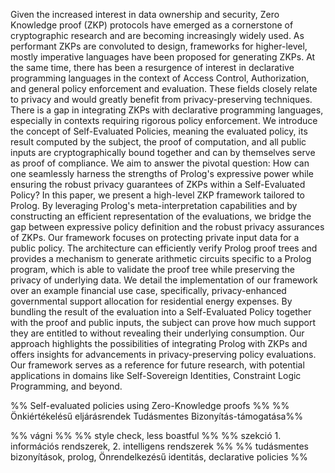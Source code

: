 Given the increased interest in data ownership and security, Zero Knowledge proof (ZKP) protocols have emerged as a cornerstone of cryptographic research and are becoming increasingly widely used. As performant ZKPs are convoluted to design, frameworks for higher-level, mostly imperative languages have been proposed for generating ZKPs.
At the same time, there has been a resurgence of interest in declarative programming languages in the context of Access Control, Authorization, and general policy enforcement and evaluation. These fields closely relate to privacy and would greatly benefit from privacy-preserving techniques.
There is a gap in integrating ZKPs with declarative programming languages, especially in contexts requiring rigorous policy enforcement. We introduce the concept of Self-Evaluated Policies, meaning the evaluated policy, its result computed by the subject, the proof of computation, and all public inputs are cryptographically bound together and can by themselves serve as proof of compliance. We aim to answer the pivotal question: How can one seamlessly harness the strengths of Prolog's expressive power while ensuring the robust privacy guarantees of ZKPs within a Self-Evaluated Policy?
In this paper, we present a high-level ZKP framework tailored to Prolog. By leveraging Prolog's meta-interpretation capabilities and by constructing an efficient representation of the evaluations, we bridge the gap between expressive policy definition and the robust privacy assurances of ZKPs. Our framework focuses on protecting private input data for a public policy. The architecture can efficiently verify Prolog proof trees and provides a mechanism to generate arithmetic circuits specific to a Prolog program, which is able to validate the proof tree while preserving the privacy of underlying data.
We detail the implementation of our framework over an example financial use case, specifically, privacy-enhanced governmental support allocation for residential energy expenses. By bundling the result of the evaluation into a Self-Evaluated Policy together with the proof and public inputs, the subject can prove how much support they are entitled to without revealing their underlying consumption.
Our approach highlights the possibilities of integrating Prolog with ZKPs and offers insights for advancements in privacy-preserving policy evaluations. Our framework serves as a reference for future research, with potential applications in domains like Self-Sovereign Identities, Constraint Logic Programming, and beyond.

%% Self-evaluated policies using Zero-Knowledge proofs %%
%% Önkiértékelésű eljárásrendek Tudásmentes Bizonyítás-támogatása%%


%% vágni %%
%% style check, less boastful %%
%% szekció 1. információs rendszerek, 2. intelligens rendszerek %%
%% tudásmentes bizonyítások, prolog, Önrendelkezésű identitás, declarative policies %%

